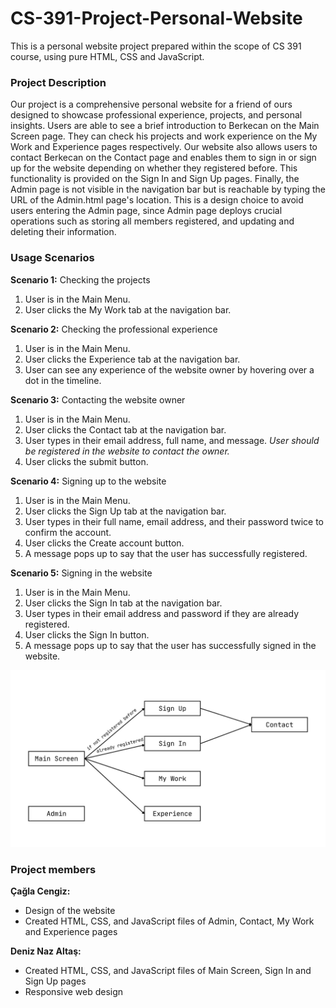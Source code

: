# CS-391-Project-Personal-Website
This is a personal website project prepared within the scope of CS 391 course, using pure HTML, CSS and JavaScript.

### Project Description
Our project is a comprehensive personal website for a friend of ours designed to showcase professional experience, projects, and personal insights. Users are able to see a brief introduction to Berkecan on the Main Screen page. They can check his projects and work experience on the My Work and Experience pages respectively. Our website also allows users to contact Berkecan on the Contact page and enables them to sign in or sign up for the website depending on whether they registered before. This functionality is provided on the Sign In and Sign Up pages. Finally, the Admin page is not visible in the navigation bar but is reachable by typing the URL of the Admin.html page's location. This is a design choice to avoid users entering the Admin page, since Admin page deploys crucial operations such as storing all members registered, and updating and deleting their information.

### Usage Scenarios

**Scenario 1:** Checking the projects

1. User is in the Main Menu.
2. User clicks the My Work tab at the navigation bar.
   

**Scenario 2:** Checking the professional experience

1. User is in the Main Menu.
2. User clicks the Experience tab at the navigation bar.
3. User can see any experience of the website owner by hovering over a dot in the timeline.


**Scenario 3:** Contacting the website owner

1. User is in the Main Menu.
2. User clicks the Contact tab at the navigation bar.
3. User types in their email address, full name, and message.
*User should be registered in the website to contact the owner.*
4. User clicks the submit button.


**Scenario 4:** Signing up to the website

1. User is in the Main Menu.
2. User clicks the Sign Up tab at the navigation bar.
3. User types in their full name, email address, and their password twice to confirm the account.
4. User clicks the Create account button.
5. A message pops up to say that the user has successfully registered. 


**Scenario 5:** Signing in the website

1. User is in the Main Menu.
2. User clicks the Sign In tab at the navigation bar.
3. User types in their email address and password if they are already registered.
4. User clicks the Sign In button.
5. A message pops up to say that the user has successfully signed in the website.


![Flow Chart](flowchart.jpg)


### Project members

**Çağla Cengiz:** 

- Design of the website 
- Created HTML, CSS, and JavaScript files of Admin, Contact, My Work and Experience pages

**Deniz Naz Altaş:** 
- Created HTML, CSS, and JavaScript files of Main Screen, Sign In and Sign Up pages
- Responsive web design
